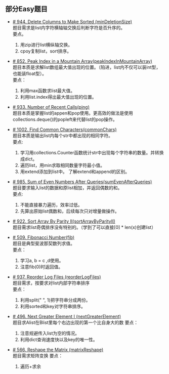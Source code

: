 ## 部分Easy题目

* [# 944. Delete Columns to Make Sorted (minDeletionSize)](https://leetcode.com/problems/delete-columns-to-make-sorted/)  
题目需求是list内字符横轴轴交换后判断字符是否升序的。  
要点。
    1. 用zip进行list横纵轴交换。
    2. cpoy复制list，sort排序。


* [# 852. Peak Index in a Mountain Array(peakIndexInMountainArray)](https://leetcode.com/problems/peak-index-in-a-mountain-array/)  
题目本质是求解list数组最大值出现的位置。（陷进，list内不仅可以装int型，也能装float型）。  
要点：
    1. 利用max函数求list最大值。
    2. 利用list.index得出最大值出现的位置。
    
* [# 933. Number of Recent Calls(ping)](https://leetcode.com/problems/number-of-recent-calls/)  
题目本质是掌握list的appen和pop使用。更高效的做法是使用collections.deque()的popleft来代替list的pop操作。 

* [# 1002. Find Common Characters(commonChars)](https://leetcode.com/problems/find-common-characters/)  
题目本质是输出list内每个str中都出现的相同字符。  
要点:
    1. 学习用collections.Counter函数统计str中出现每个字符串的数量。并转换成dict。
    2. 遍历list，用min求取相同数量字符最小值。
    3. 用extend添加到list中。 了解extend和append的区别。

* [# 985. Sum of Even Numbers After Queries(sumEvenAfterQueries)](https://leetcode.com/problems/sum-of-even-numbers-after-queries/)  
题目要求输入list的数据和原list相加，并返回偶数的和。  
要点:
    1. 不能直接暴力遍历，效率过低。
    2. 先算出原始list偶数和，后续每次只对增量做操作。 


* [# 922. Sort Array By Parity II(sortArrayByParityII)](https://leetcode.com/problems/sort-array-by-parity-ii/)  
题目需求list奇偶排序没有特别的。（学到了可以直接[0] * len(x)创建list）  


* [# 509. Fibonacci Number(fib)](https://leetcode.com/problems/fibonacci-number/)  
题目是典型斐波那契数列求值。  
要点：
    1. 学习a, b = c ,d使用。
    2. 注意fib(0)时返回值。
    
* [# 937. Reorder Log Files (reorderLogFiles)](https://leetcode.com/problems/reorder-log-files/)  
题目需求，按要求对list内部字符串排序  
要点：
    1. 利用split(" ", 1)把字符串分成两份。
    2. 利用sorted和key对字符串排序。
    
* [# 496. Next Greater Element I (nextGreaterElement)](https://leetcode.com/problems/next-greater-element-i/)  
题目求Alist在Blist里每个右边出现的第一个比自身大的数 
要点：
    1. 注意规避传入list为空的情况。
    2. 利用dict查询速度快以及key的唯一性。    
    
* [# 566. Reshape the Matrix (matrixReshape)](https://leetcode.com/problems/reshape-the-matrix/)  
题目需求矩阵变换
要点：
    1. 遍历+求余       